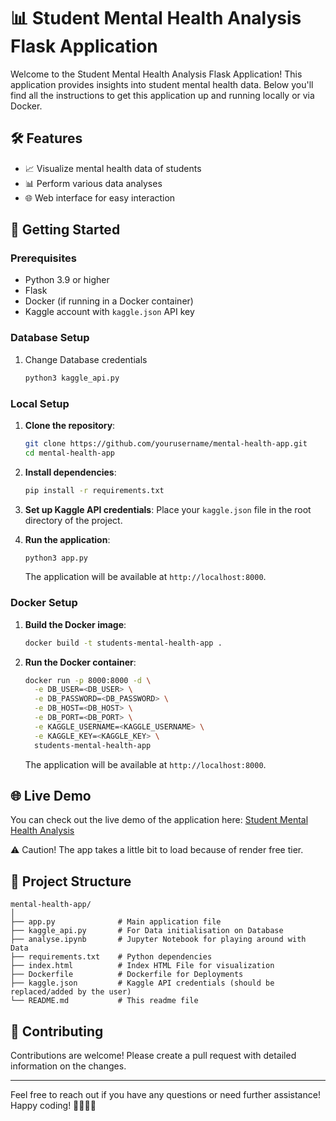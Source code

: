 # 📊 Student Mental Health Analysis Flask Application

Welcome to the Student Mental Health Analysis Flask Application! This application provides insights into student mental health data. Below you'll find all the instructions to get this application up and running locally or via Docker. 

## 🛠️ Features
- 📈 Visualize mental health data of students
- 📊 Perform various data analyses
- 🌐 Web interface for easy interaction

## 🚀 Getting Started

### Prerequisites
- Python 3.9 or higher
- Flask
- Docker (if running in a Docker container)
- Kaggle account with `kaggle.json` API key

### Database Setup
1. Change Database credentials
    ```bash
    python3 kaggle_api.py
    ```
### Local Setup

1. **Clone the repository**:
    ```bash
    git clone https://github.com/yourusername/mental-health-app.git
    cd mental-health-app
    ```

2. **Install dependencies**:
    ```bash
    pip install -r requirements.txt
    ```

3. **Set up Kaggle API credentials**:
    Place your `kaggle.json` file in the root directory of the project.

4. **Run the application**:
    ```bash
    python3 app.py
    ```
    The application will be available at `http://localhost:8000`.

### Docker Setup

1. **Build the Docker image**:
    ```bash
    docker build -t students-mental-health-app .
    ```

2. **Run the Docker container**:
    ```bash
    docker run -p 8000:8000 -d \
      -e DB_USER=<DB_USER> \
      -e DB_PASSWORD=<DB_PASSWORD> \
      -e DB_HOST=<DB_HOST> \
      -e DB_PORT=<DB_PORT> \
      -e KAGGLE_USERNAME=<KAGGLE_USERNAME> \
      -e KAGGLE_KEY=<KAGGLE_KEY> \
      students-mental-health-app
    ```
    The application will be available at `http://localhost:8000`.

## 🌐 Live Demo

You can check out the live demo of the application here: [Student Mental Health Analysis](https://studentmentalhealth.onrender.com/home)

⚠️ Caution! The app takes a little bit to load because of render free tier.

## 📂 Project Structure
```
mental-health-app/
│
├── app.py              # Main application file
├── kaggle_api.py       # For Data initialisation on Database
├── analyse.ipynb       # Jupyter Notebook for playing around with Data
├── requirements.txt    # Python dependencies
├── index.html          # Index HTML File for visualization
├── Dockerfile          # Dockerfile for Deployments
├── kaggle.json         # Kaggle API credentials (should be replaced/added by the user)
└── README.md           # This readme file
```

## 🤝 Contributing

Contributions are welcome! Please create a pull request with detailed information on the changes.

---

Feel free to reach out if you have any questions or need further assistance! Happy coding! 👨‍💻👩‍💻
